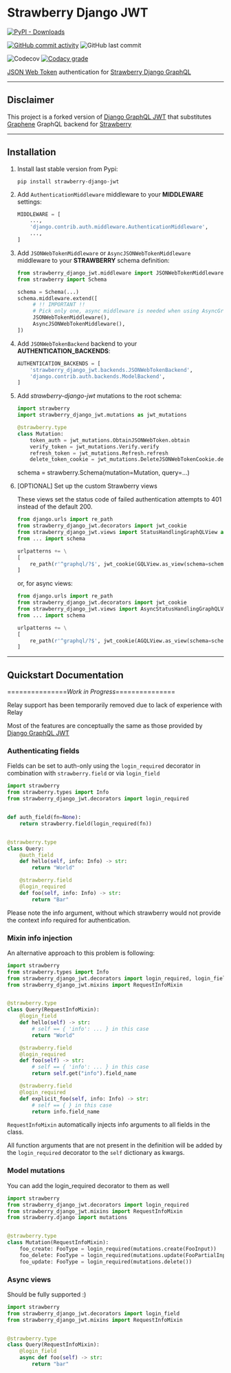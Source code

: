 # Strawberry Django JWT

[![PyPI - Downloads](https://img.shields.io/pypi/dm/strawberry-django-jwt?style=for-the-badge)](https://pypi.org/project/strawberry-django-jwt/)

[![GitHub commit activity](https://img.shields.io/github/commit-activity/m/KundaPanda/strawberry-django-jwt?style=for-the-badge)](https://github.com/KundaPanda/strawberry-django-jwt/graphs/commit-activity)
![GitHub last commit](https://img.shields.io/github/last-commit/KundaPanda/strawberry-django-jwt?style=for-the-badge)

![Codecov](https://img.shields.io/codecov/c/github/KundaPanda/strawberry-django-jwt?style=for-the-badge)
[![Codacy grade](https://img.shields.io/codacy/grade/aa892e1ed8924429af95d9eeaa495338?style=for-the-badge)](https://www.codacy.com/gh/KundaPanda/strawberry-django-jwt/dashboard?utm_source=github.com&utm_medium=referral&utm_content=KundaPanda/strawberry-django-jwt&utm_campaign=Badge_Grade)

[JSON Web Token](https://jwt.io/>) authentication for [Strawberry Django GraphQL](https://strawberry.rocks/docs/integrations/django)

---

## Disclaimer

This project is a forked version of [Django GraphQL JWT](https://github.com/flavors/django-graphql-jwt) that
substitutes [Graphene](https://graphene-python.org/) GraphQL backend for [Strawberry](https://strawberry.rocks/)

---

## Installation

1. Install last stable version from Pypi:

   ```shell
   pip install strawberry-django-jwt
   ```

2. Add `AuthenticationMiddleware` middleware to your **MIDDLEWARE** settings:

   ```python
   MIDDLEWARE = [
       ...,
       'django.contrib.auth.middleware.AuthenticationMiddleware',
       ...,
   ]
   ```

3. Add `JSONWebTokenMiddleware` or `AsyncJSONWebTokenMiddleware` middleware to your **STRAWBERRY** schema definition:

   ```python
   from strawberry_django_jwt.middleware import JSONWebTokenMiddleware, AsyncJSONWebTokenMiddleware
   from strawberry import Schema

   schema = Schema(...)
   schema.middleware.extend([
        # !! IMPORTANT !!
        # Pick only one, async middleware is needed when using AsyncGraphQLSchema
        JSONWebTokenMiddleware(),
        AsyncJSONWebTokenMiddleware(),
   ])
   ```

4. Add `JSONWebTokenBackend` backend to your **AUTHENTICATION_BACKENDS**:

   ```python
   AUTHENTICATION_BACKENDS = [
       'strawberry_django_jwt.backends.JSONWebTokenBackend',
       'django.contrib.auth.backends.ModelBackend',
   ]
   ```

5. Add _strawberry-django-jwt_ mutations to the root schema:

   ```python
   import strawberry
   import strawberry_django_jwt.mutations as jwt_mutations

   @strawberry.type
   class Mutation:
       token_auth = jwt_mutations.ObtainJSONWebToken.obtain
       verify_token = jwt_mutations.Verify.verify
       refresh_token = jwt_mutations.Refresh.refresh
       delete_token_cookie = jwt_mutations.DeleteJSONWebTokenCookie.delete_cookie
   ```

   schema = strawberry.Schema(mutation=Mutation, query=...)

6. \[OPTIONAL\] Set up the custom Strawberry views

   These views set the status code of failed authentication attempts to 401 instead of the default 200.

   ```python
   from django.urls import re_path
   from strawberry_django_jwt.decorators import jwt_cookie
   from strawberry_django_jwt.views import StatusHandlingGraphQLView as GQLView
   from ... import schema

   urlpatterns += \
   [
       re_path(r'^graphql/?$', jwt_cookie(GQLView.as_view(schema=schema))),
   ]
   ```

   or, for async views:

   ```python
   from django.urls import re_path
   from strawberry_django_jwt.decorators import jwt_cookie
   from strawberry_django_jwt.views import AsyncStatusHandlingGraphQLView as AGQLView
   from ... import schema

   urlpatterns += \
   [
       re_path(r'^graphql/?$', jwt_cookie(AGQLView.as_view(schema=schema))),
   ]
   ```

---

## Quickstart Documentation

===============_Work in Progress_===============

Relay support has been temporarily removed due to lack of experience with Relay

Most of the features are conceptually the same as those provided
by [Django GraphQL JWT](https://github.com/flavors/django-graphql-jwt)

### Authenticating fields

Fields can be set to auth-only using the `login_required` decorator in combination with `strawberry.field` or
via `login_field`

```python
import strawberry
from strawberry.types import Info
from strawberry_django_jwt.decorators import login_required


def auth_field(fn=None):
    return strawberry.field(login_required(fn))


@strawberry.type
class Query:
    @auth_field
    def hello(self, info: Info) -> str:
        return "World"

    @strawberry.field
    @login_required
    def foo(self, info: Info) -> str:
        return "Bar"
```

Please note the info argument, without which strawberry would not provide the context info required for authentication.

### Mixin info injection

An alternative approach to this problem is following:

```python
import strawberry
from strawberry.types import Info
from strawberry_django_jwt.decorators import login_required, login_field
from strawberry_django_jwt.mixins import RequestInfoMixin


@strawberry.type
class Query(RequestInfoMixin):
    @login_field
    def hello(self) -> str:
        # self == { 'info': ... } in this case
        return "World"

    @strawberry.field
    @login_required
    def foo(self) -> str:
        # self == { 'info': ... } in this case
        return self.get("info").field_name

    @strawberry.field
    @login_required
    def explicit_foo(self, info: Info) -> str:
        # self == { } in this case
        return info.field_name
```

`RequestInfoMixin` automatically injects info arguments to all fields in the class.

All function arguments that are not present in the definition will be added by the `login_required` decorator to
the `self` dictionary as kwargs.

### Model mutations

You can add the login_required decorator to them as well

```python
import strawberry
from strawberry_django_jwt.decorators import login_required
from strawberry_django_jwt.mixins import RequestInfoMixin
from strawberry.django import mutations


@strawberry.type
class Mutation(RequestInfoMixin):
    foo_create: FooType = login_required(mutations.create(FooInput))
    foo_delete: FooType = login_required(mutations.update(FooPartialInput))
    foo_update: FooType = login_required(mutations.delete())
```

### Async views

Should be fully supported :)

```python
import strawberry
from strawberry_django_jwt.decorators import login_field
from strawberry_django_jwt.mixins import RequestInfoMixin


@strawberry.type
class Query(RequestInfoMixin):
    @login_field
    async def foo(self) -> str:
        return "bar"
```
